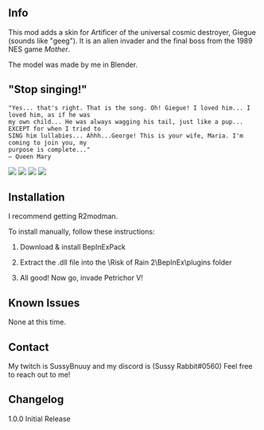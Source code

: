 ## Info
This mod adds a skin for Artificer of the universal cosmic destroyer, Giegue (sounds like "geeg"). It is an alien invader and the final boss from the 1989 NES game <i>Mother</i>.

The model was made by me in Blender.

## "Stop singing!"
    "Yes... that's right. That is the song. Oh! Giegue! I loved him... I loved him, as if he was
    my own child... He was always wagging his tail, just like a pup... EXCEPT for when I tried to
    SING him lullabies... Ahhh...George! This is your wife, Maria. I'm coming to join you, my 
    purpose is complete..."
    — Queen Mary

![](https://pbs.twimg.com/media/FkbVP-tXkAAQeXa?format=jpg&name=900x900)
![](https://cdn.discordapp.com/attachments/1052611311919439953/1060650673009610762/image.png)
![](https://cdn.discordapp.com/attachments/1052611311919439953/1060650824969240606/image.png)
![](https://cdn.discordapp.com/attachments/895590390843965450/1060627266352185485/image.png)


## Installation

I recommend getting R2modman.

To install manually, follow these instructions:

1. Download & install BepInExPack

2. Extract the .dll file into the \Risk of Rain 2\BepInEx\plugins folder

3. All good! Now go, invade Petrichor V!

## Known Issues

None at this time.

## Contact

My twitch is SussyBnuuy and my discord is (Sussy Rabbit#0560)
Feel free to reach out to me!

## Changelog

1.0.0 Initial Release